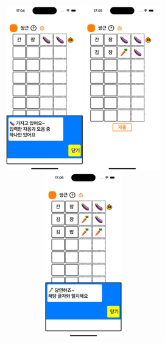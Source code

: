 <p align="center">
  <img src="https://raw.githubusercontent.com/500beckwon/ios-saangn/master/Example/example1.png" width="200"/>
  <img src="https://raw.githubusercontent.com/500beckwon/ios-saangn/master/Example/example2.png" width="200"/>
  <img src="https://raw.githubusercontent.com/500beckwon/ios-saangn/master/Example/example3.png" width="200"/>
</p>
